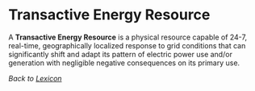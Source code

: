 # Transactive Energy Resource

A **Transactive Energy Resource** is a physical resource capable of 24-7, real-time, geographically localized response to grid conditions that can significantly shift and adapt its pattern of electric power use and/or generation with negligible negative consequences on its primary use.

_Back to [Lexicon](lexicon)_
